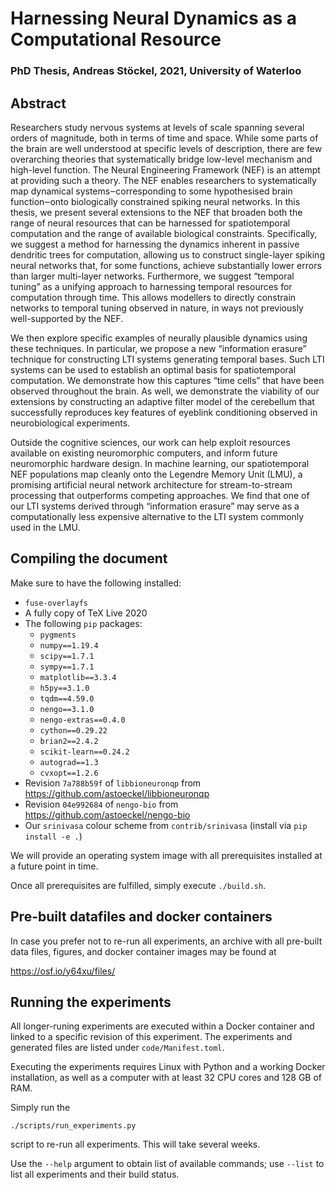# Harnessing Neural Dynamics as a Computational Resource
### PhD Thesis, Andreas Stöckel, 2021, University of Waterloo

## Abstract

Researchers study nervous systems at levels of scale spanning several orders of magnitude, both in terms of time and space.
While some parts of the brain are well understood at specific levels of description, there are few overarching theories that systematically bridge low-level mechanism and high-level function.
The Neural Engineering Framework (NEF) is an attempt at providing such a theory.
The NEF enables researchers to systematically map dynamical systems‒corresponding to some hypothesised brain function‒onto biologically constrained spiking neural networks.
In this thesis, we present several extensions to the NEF that broaden both the range of neural resources that can be harnessed for spatiotemporal computation and the range of available biological constraints.
Specifically, we suggest a method for harnessing the dynamics inherent in passive dendritic trees for computation, allowing us to construct single-layer spiking neural networks that, for some functions, achieve substantially lower errors than larger multi-layer networks.
Furthermore, we suggest “temporal tuning” as a unifying approach to harnessing temporal resources for computation through time.
This allows modellers to directly constrain networks to temporal tuning observed in nature, in ways not previously well-supported by the NEF.

We then explore specific examples of neurally plausible dynamics using these techniques.
In particular, we propose a new “information erasure” technique for constructing LTI systems generating temporal bases.
Such LTI systems can be used to establish an optimal basis for spatiotemporal computation.
We demonstrate how this captures “time cells” that have been observed throughout the brain.
As well, we demonstrate the viability of our extensions by constructing an adaptive filter model of the cerebellum that successfully reproduces key features of eyeblink conditioning observed in neurobiological experiments.

Outside the cognitive sciences, our work can help exploit resources available on existing neuromorphic computers, and inform future neuromorphic hardware design.
In machine learning, our spatiotemporal NEF populations map cleanly onto the Legendre Memory Unit (LMU), a promising artificial neural network architecture for stream-to-stream processing that outperforms competing approaches.
We find that one of our LTI systems derived through “information erasure” may serve as a computationally less expensive alternative to the LTI system commonly used in the LMU.

## Compiling the document

Make sure to have the following installed:

* `fuse-overlayfs`
* A fully copy of TeX Live 2020
* The following `pip` packages:
  * `pygments`
  * `numpy==1.19.4`
  * `scipy==1.7.1`
  * `sympy==1.7.1`
  * `matplotlib==3.3.4`
  * `h5py==3.1.0`
  * `tqdm==4.59.0`
  * `nengo==3.1.0`
  * `nengo-extras==0.4.0`
  * `cython==0.29.22`
  * `brian2==2.4.2`
  * `scikit-learn==0.24.2`
  * `autograd==1.3`
  * `cvxopt==1.2.6`
* Revision `7a788b59f` of `libbioneuronqp` from https://github.com/astoeckel/libbioneuronqp
* Revision `04e992684` of `nengo-bio` from https://github.com/astoeckel/nengo-bio
* Our `srinivasa` colour scheme from `contrib/srinivasa` (install via `pip install -e .`)

We will provide an operating system image with all prerequisites installed at a future point in time.

Once all prerequisites are fulfilled, simply execute `./build.sh`.

## Pre-built datafiles and docker containers

In case you prefer not to re-run all experiments, an archive with all pre-built data files, figures, and docker container images may be found at

https://osf.io/y64xu/files/


## Running the experiments

All longer-runing experiments are executed within a Docker container and linked to a specific revision of this experiment.
The experiments and generated files are listed under `code/Manifest.toml`.

Executing the experiments requires Linux with Python and a working Docker installation, as well as a computer with at least 32 CPU cores and 128 GB of RAM.

Simply run the
```
./scripts/run_experiments.py
```
script to re-run all experiments. This will take several weeks.

Use the `--help` argument to obtain list of available commands; use `--list` to list all experiments and their build status.


